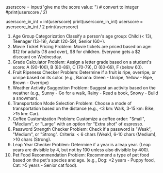 userscore = input("give me the score value: ") # convert to integer
#print(userscore / 2)

userscore_in_int = int(userscore)
print(userscore_in_int)
userscore = userscore_in_int / 2
print(userscore)

1. Age Group Categorization
   Classify a person's age group: Child (< 13), Teenager (13-19), Adult (20-59), Senior (60+).
2. Movie Ticket Pricing
   Problem: Movie tickets are priced based on age: $12 for adults (18 and over), $8 for children. Everyone gets a $2 discount on Wednesday.
3. Grade Calculator
   Problem: Assign a letter grade based on a student's score: A (90-100), B (80-89), C (70-79), D (60-69), F (below 60).
4. Fruit Ripeness Checker
   Problem: Determine if a fruit is ripe, overripe, or unripe based on its color. (e.g., Banana: Green - Unripe, Yellow - Ripe, Brown - Overripe)
5. Weather Activity Suggestion
   Problem: Suggest an activity based on the weather (e.g., Sunny - Go for a walk, Rainy - Read a book, Snowy - Build a snowman).
6. Transportation Mode Selection
   Problem: Choose a mode of transportation based on the distance (e.g., <3 km: Walk, 3-15 km: Bike, >15 km: Car).
7. Coffee Customization
   Problem: Customize a coffee order: "Small", "Medium", or "Large" with an option for "Extra shot" of espresso.
8. Password Strength Checker
   Problem: Check if a password is "Weak", "Medium", or "Strong". Criteria: < 6 chars (Weak), 6-10 chars (Medium), >10 chars (Strong).
9. Leap Year Checker
   Problem: Determine if a year is a leap year. (Leap years are divisible by 4, but not by 100 unless also divisible by 400).
10. Pet Food Recommendation
    Problem: Recommend a type of pet food based on the pet's species and age. (e.g., Dog: <2 years - Puppy food, Cat: >5 years - Senior cat food).
